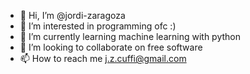 - 👋 Hi, I’m @jordi-zaragoza
- 👀 I’m interested in programming ofc :)
- 🌱 I’m currently learning machine learning with python
- 💞️ I’m looking to collaborate on free software
- 📫 How to reach me j.z.cuffi@gmail.com

<!---
jordi-zaragoza/jordi-zaragoza is a ✨ special ✨ repository because its `README.md` (this file) appears on your GitHub profile.
You can click the Preview link to take a look at your changes.
--->
